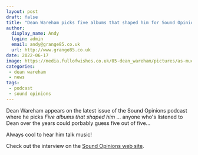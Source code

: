 ```yaml
---
layout: post
draft: false
title: "Dean Wareham picks five albums that shaped him for Sound Opinions"
author: 
  display_name: Andy
  login: admin
  email: andy@grange85.co.uk
  url: http://www.grange85.co.uk
date: 2022-06-17
image: https://media.fullofwishes.co.uk/05-dean_wareham/pictures/as-much-as-it-was-worth-it-screengrab-4.jpg
categories:
 - dean wareham
 - news
tags:
 - podcast
 - sound opinions
---
```

Dean Wareham appears on the latest issue of the Sound Opinions podcast where he picks _Five albums that shaped him_ ... anyone who's listened to Dean over the years could porbably guess five out of five... 

Always cool to hear him talk music!

Check out the interview on the [Sound Opinions web site](https://www.soundopinions.org/show/864).

